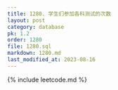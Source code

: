 ```yaml
---
title: 1280. 学生们参加各科测试的次数
layout: post
category: database
pk: 1.2
order: 1280
file: 1280.sql
markdown: 1280.md
last_modified_at: 2023-08-16
---
```


{% include leetcode.md %}
